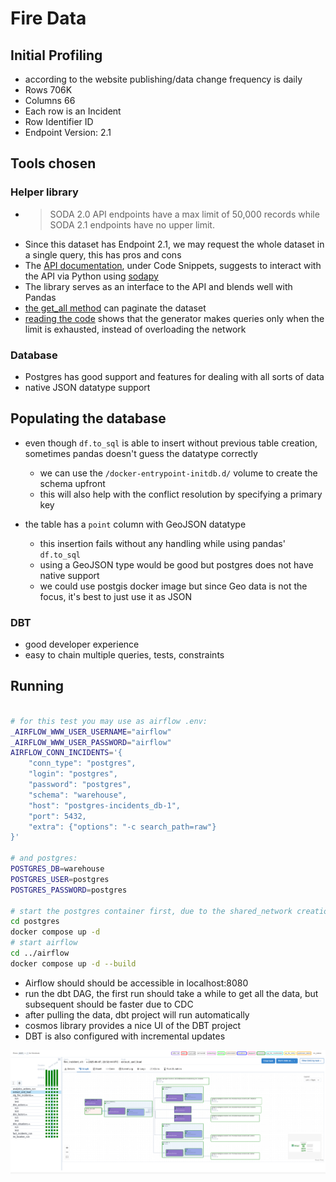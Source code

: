 # Fire Data

## Initial Profiling

- according to the website publishing/data change frequency is daily
- Rows 706K
- Columns 66
- Each row is an Incident
- Row Identifier ID
- Endpoint Version: 2.1

## Tools chosen

### Helper library

- > SODA 2.0 API endpoints have a max limit of 50,000 records while SODA 2.1 endpoints have no upper limit.
- Since this dataset has Endpoint 2.1, we may request the whole dataset in a single query, this has pros and cons
- The [API documentation](https://dev.socrata.com/foundry/data.sfgov.org/wr8u-xric), under Code Snippets, suggests to interact with the API via Python using [sodapy](https://github.com/afeld/sodapy)
- The library serves as an interface to the API and blends well with Pandas
- [the get_all method](https://github.com/afeld/sodapy/tree/main?tab=readme-ov-file#get_alldataset_identifier-content_typejson-kwargs) can paginate the dataset
- [reading the code](https://github.com/afeld/sodapy/blob/52e14224361dd083a37a0267676d8d9e0c581228/sodapy/socrata.py#L402-L420) shows that the generator makes queries only when the limit is exhausted, instead of overloading the network

### Database

- Postgres has good support and features for dealing with all sorts of data
- native JSON datatype support

## Populating the database

- even though `df.to_sql` is able to insert without previous table creation, sometimes pandas doesn't guess the datatype correctly
    - we can use the `/docker-entrypoint-initdb.d/` volume to create the schema upfront
    - this will also help with the conflict resolution by specifying a primary key

- the table has a `point` column with GeoJSON datatype
    - this insertion fails without any handling while using pandas' `df.to_sql`
    - using a GeoJSON type would be good but postgres does not have native support
    - we could use postgis docker image but since Geo data is not the focus, it's best to just use it as JSON

### DBT

- good developer experience
- easy to chain multiple queries, tests, constraints

## Running


```bash

# for this test you may use as airflow .env:
_AIRFLOW_WWW_USER_USERNAME="airflow"
_AIRFLOW_WWW_USER_PASSWORD="airflow"
AIRFLOW_CONN_INCIDENTS='{
    "conn_type": "postgres",
    "login": "postgres",
    "password": "postgres",
    "schema": "warehouse",
    "host": "postgres-incidents_db-1",
    "port": 5432,
	"extra": {"options": "-c search_path=raw"}
}'

# and postgres:
POSTGRES_DB=warehouse
POSTGRES_USER=postgres
POSTGRES_PASSWORD=postgres

# start the postgres container first, due to the shared_network creation
cd postgres
docker compose up -d
# start airflow
cd ../airflow
docker compose up -d --build
```

- Airflow should should be accessible in localhost:8080
- run the dbt DAG, the first run should take a while to get all the data, but subsequent should be faster due to CDC
- after pulling the data, dbt project will run automatically
- cosmos library provides a nice UI of the DBT project
- DBT is also configured with incremental updates

![DAG](./airflow.png)
